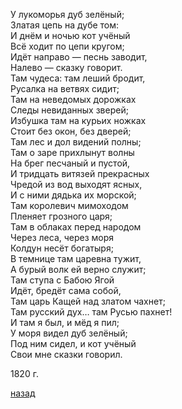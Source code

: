 У лукоморья дуб зелёный;  
Златая цепь на дубе том:  
И днём и ночью кот учёный  
Всё ходит по цепи кругом;  
Идёт направо — песнь заводит,  
Налево — сказку говорит.  
Там чудеса: там леший бродит,  
Русалка на ветвях сидит;  
Там на неведомых дорожках  
Следы невиданных зверей;  
Избушка там на курьих ножках  
Стоит без окон, без дверей;  
Там лес и дол видений полны;  
Там о заре прихлынут волны  
На брег песчаный и пустой,  
И тридцать витязей прекрасных  
Чредой из вод выходят ясных,  
И с ними дядька их морской;  
Там королевич мимоходом  
Пленяет грозного царя;  
Там в облаках перед народом  
Через леса, через моря  
Колдун несёт богатыря;  
В темнице там царевна тужит,  
А бурый волк ей верно служит;  
Там ступа с Бабою Ягой  
Идёт, бредёт сама собой,  
Там царь Кащей над златом чахнет;  
Там русский дух… там Русью пахнет!  
И там я был, и мёд я пил;  
У моря видел дуб зелёный;  
Под ним сидел, и кот учёный  
Свои мне сказки говорил.  

1820 г.

[назад](../index.md)